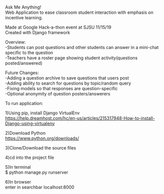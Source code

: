 Ask Me Anything!<br>
Web Application to ease classroom student interaction with emphasis on incentive learning.

Made at Google Hack-a-thon event at SJSU 11/15/19<br>
Created with Django framework

Overview:<br>
-Students can post questions and other students can answer in a mini-chat specific to the question<br>
-Teachers have a roster page showing student activity(questions posted/answered)<br>

Future Changes:<br>
-Adding a question archive to save questions that users post<br>
-Adding ability to search for questions by topic/random query<br>
-Fixing models so that responses are question-specific<br>
-Optional anonymity of question posters/answerers <br>

To run application:

1)Using pip, install Django VirtualEnv<br>
https://help.dreamhost.com/hc/en-us/articles/215317948-How-to-install-Django-using-virtualenv

2)Download Python<br>
https://www.python.org/downloads/

3)Clone/Download the source files

4)cd into the project file

5)In terminal<br>
$ python manage.py runserver

6)In browser<br>
enter in searchbar localhost:8000

